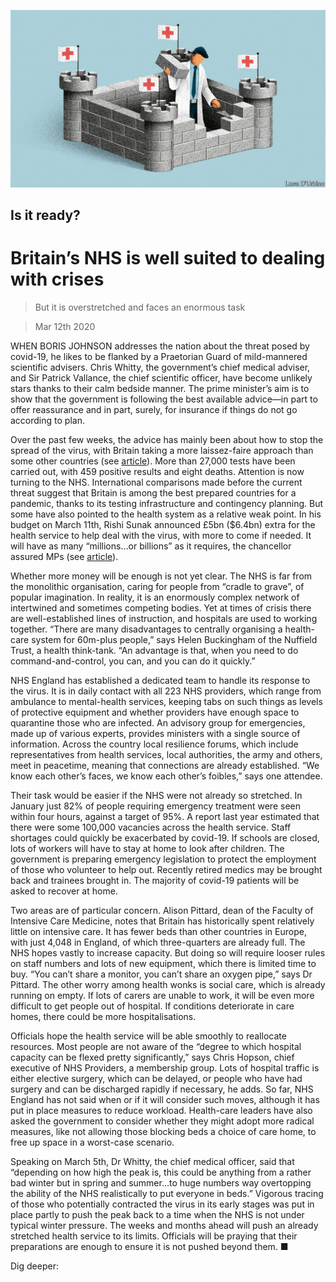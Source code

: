 ![](./images/20200314_BRD001_0.jpg)

## Is it ready?

# Britain’s NHS is well suited to dealing with crises

> But it is overstretched and faces an enormous task

> Mar 12th 2020

WHEN BORIS JOHNSON addresses the nation about the threat posed by covid-19, he likes to be flanked by a Praetorian Guard of mild-mannered scientific advisers. Chris Whitty, the government’s chief medical adviser, and Sir Patrick Vallance, the chief scientific officer, have become unlikely stars thanks to their calm bedside manner. The prime minister’s aim is to show that the government is following the best available advice—in part to offer reassurance and in part, surely, for insurance if things do not go according to plan.

Over the past few weeks, the advice has mainly been about how to stop the spread of the virus, with Britain taking a more laissez-faire approach than some other countries (see [article](https://www.economist.com//international/2020/03/12/fatality-rates-for-covid-19-could-vary-enormously)). More than 27,000 tests have been carried out, with 459 positive results and eight deaths. Attention is now turning to the NHS. International comparisons made before the current threat suggest that Britain is among the best prepared countries for a pandemic, thanks to its testing infrastructure and contingency planning. But some have also pointed to the health system as a relative weak point. In his budget on March 11th, Rishi Sunak announced £5bn ($6.4bn) extra for the health service to help deal with the virus, with more to come if needed. It will have as many “millions…or billions” as it requires, the chancellor assured MPs (see [article](https://www.economist.com//britain/2020/03/12/anti-covid-19-measures-mask-a-shift-in-britains-budget-strategy)).

Whether more money will be enough is not yet clear. The NHS is far from the monolithic organisation, caring for people from “cradle to grave”, of popular imagination. In reality, it is an enormously complex network of intertwined and sometimes competing bodies. Yet at times of crisis there are well-established lines of instruction, and hospitals are used to working together. “There are many disadvantages to centrally organising a health-care system for 60m-plus people,” says Helen Buckingham of the Nuffield Trust, a health think-tank. “An advantage is that, when you need to do command-and-control, you can, and you can do it quickly.”

NHS England has established a dedicated team to handle its response to the virus. It is in daily contact with all 223 NHS providers, which range from ambulance to mental-health services, keeping tabs on such things as levels of protective equipment and whether providers have enough space to quarantine those who are infected. An advisory group for emergencies, made up of various experts, provides ministers with a single source of information. Across the country local resilience forums, which include representatives from health services, local authorities, the army and others, meet in peacetime, meaning that connections are already established. “We know each other’s faces, we know each other’s foibles,” says one attendee.

Their task would be easier if the NHS were not already so stretched. In January just 82% of people requiring emergency treatment were seen within four hours, against a target of 95%. A report last year estimated that there were some 100,000 vacancies across the health service. Staff shortages could quickly be exacerbated by covid-19. If schools are closed, lots of workers will have to stay at home to look after children. The government is preparing emergency legislation to protect the employment of those who volunteer to help out. Recently retired medics may be brought back and trainees brought in. The majority of covid-19 patients will be asked to recover at home.

Two areas are of particular concern. Alison Pittard, dean of the Faculty of Intensive Care Medicine, notes that Britain has historically spent relatively little on intensive care. It has fewer beds than other countries in Europe, with just 4,048 in England, of which three-quarters are already full. The NHS hopes vastly to increase capacity. But doing so will require looser rules on staff numbers and lots of new equipment, which there is limited time to buy. “You can’t share a monitor, you can’t share an oxygen pipe,” says Dr Pittard. The other worry among health wonks is social care, which is already running on empty. If lots of carers are unable to work, it will be even more difficult to get people out of hospital. If conditions deteriorate in care homes, there could be more hospitalisations.

Officials hope the health service will be able smoothly to reallocate resources. Most people are not aware of the “degree to which hospital capacity can be flexed pretty significantly,” says Chris Hopson, chief executive of NHS Providers, a membership group. Lots of hospital traffic is either elective surgery, which can be delayed, or people who have had surgery and can be discharged rapidly if necessary, he adds. So far, NHS England has not said when or if it will consider such moves, although it has put in place measures to reduce workload. Health-care leaders have also asked the government to consider whether they might adopt more radical measures, like not allowing those blocking beds a choice of care home, to free up space in a worst-case scenario.

Speaking on March 5th, Dr Whitty, the chief medical officer, said that “depending on how high the peak is, this could be anything from a rather bad winter but in spring and summer...to huge numbers way overtopping the ability of the NHS realistically to put everyone in beds.” Vigorous tracing of those who potentially contracted the virus in its early stages was put in place partly to push the peak back to a time when the NHS is not under typical winter pressure. The weeks and months ahead will push an already stretched health service to its limits. Officials will be praying that their preparations are enough to ensure it is not pushed beyond them. ■

Dig deeper:
